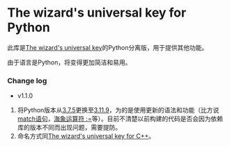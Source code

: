 # The wizard's universal key for Python

此库是[The wizard's universal key](https://github.com/sngrotesque/wizard_key/)的Python分离版，用于提供其他功能。

由于语言是Python，将变得更加简洁和易用。

### Change log
- v1.1.0
1. 将Python版本从[3.7.5](https://www.python.org/downloads/release/python-375/)更换至[3.11.9](https://www.python.org/downloads/release/python-3119/)，为的是使用更新的语法和功能（比方说[match语句](https://docs.python.org/zh-cn/3/reference/compound_stmts.html#the-match-statement)，[海象运算符 :=](https://docs.python.org/zh-cn/3/whatsnew/3.8.html#assignment-expressions)等）。目前不清楚以前构建的代码是否会因为依赖库的版本不同而出现问题，需要提防。
2. 命名方式同[The wizard's universal key for C++](https://github.com/sngrotesque/wizard_key/blob/v0.7.2/README.md)。
